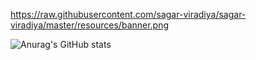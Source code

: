 https://raw.githubusercontent.com/sagar-viradiya/sagar-viradiya/master/resources/banner.png

![Anurag's GitHub stats](https://github-readme-stats.vercel.app/api?username=4b75726169736859&show_icons=true&theme=radical )
